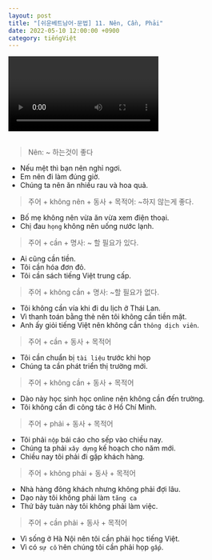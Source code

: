 ```yaml
---
layout: post
title: "[쉬운베트남어-문법] 11. Nên, Cần, Phải"
date: 2022-05-10 12:00:00 +0900
category: tiếngViệt
---
```


<div class="video-container">
    <video id="player" class="video-js vjs-default-skin vjs-big-play-centered" data-json="/public/json/쉬운베트남어-문법11과.json"></video>
</div>

<br>

> Nên: ~ 하는것이 좋다
- Nếu mệt thì bạn nên nghỉ ngơi.
- Em nên đi làm đúng giờ.
- Chúng ta nên ăn nhiều rau và hoa quả.

> 주어 + không nên + 동사 + 목적어: ~하지 않는게 좋다.
- Bố mẹ không nên vừa ăn vừa xem điện thoại.
- Chị đau ``họng`` không nên uống nước lạnh.

> 주어 + cần + 명사: ~ 할 필요가 있다.
- Ai cũng cần tiền.
- Tôi cần hóa đơn đỏ.
- Tôi cần sách tiếng Việt trung cấp.

> 주어 + không cần + 명사: ~할 필요가 없다.
- Tôi không cần vía khi đi du lịch ở Thái Lan.
- Vì thanh toán bằng thẻ nên tôi không cần tiền mặt.
- Anh ấy giỏi tiếng Việt nên không cần ``thông dịch viên``.

> 주어 + cần + 동사 + 목적어
- Tôi cần chuẩn bị ``tài liệu`` trước khi họp
- Chúng ta cần phát triển thị trường mới.

> 주어 + không cần + 동사 + 목적어
- Dào này học sinh học online nên không cần đến trường.
- Tôi không cần đi công tác ở Hồ Chí Minh.

> 주어 + phải + 동사 + 목적어
- Tôi phải ``nộp`` bái cáo cho sếp vào chiều nay.
- Chúng ta phải ``xây dựng`` kế hoạch cho năm mới.
- Chiều nay tôi phải đi gặp khách hàng.

> 주어 + không phải + 동사 + 목적어
- Nhà hàng đông khách nhưng không phải đợi lâu.
- Dạo này tôi không phải làm ``tăng ca``
- Thứ bảy tuàn này tôi không phải làm việc.

> 주어 + cần phải + 동사 + 목적어
- Vì sống ở Hà Nội nên tôi cần phải học tiếng Việt.
- Vì có ``sự cố`` nên chúng tôi cần phải họp ``gấp``.